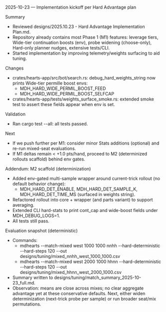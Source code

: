 2025-10-23 — Implementation kickoff per Hard Advantage plan

Summary
- Reviewed designs/2025.10.23 - Hard Advantage Implementation Plan.md.
- Repository already contains most Phase 1 (M1) features: leverage tiers, Wide-tier continuation boosts (env), probe widening (choose-only), Hard-only planner nudges, extensive tests/CLI.
- Started implementation by improving telemetry/weights surfacing to aid tuning.

Changes
- crates/hearts-app/src/bot/search.rs: debug_hard_weights_string now prints Wide-tier permille boost envs:
  - MDH_HARD_WIDE_PERMIL_BOOST_FEED
  - MDH_HARD_WIDE_PERMIL_BOOST_SELFCAP
- crates/hearts-app/tests/weights_surface_smoke.rs: extended smoke test to assert these fields appear when env is set.

Validation
- Ran cargo test --all: all tests passed.

Next
- If we push further per M1: consider minor Stats additions (optional) and re-run mixed-seat evaluations.
- If M1 deltas remain < +1.0 pts/hand, proceed to M2 (determinized rollouts scaffold) behind env gates.

Addendum: M2 scaffold (determinization)
- Added env-gated multi-sample wrapper around current-trick rollout (no default behavior change):
  - MDH_HARD_DET_ENABLE, MDH_HARD_DET_SAMPLE_K, MDH_HARD_DET_TIME_MS (surfaced in weights string).
- Refactored rollout into core + wrapper (and parts variant) to support averaging.
- Extended CLI hard-stats to print cont_cap and wide-boost fields under MDH_DEBUG_LOGS=1.
- All tests still pass.

Evaluation snapshot (deterministic)
- Commands:
  - mdhearts --match-mixed west 1000 1000 nnhh --hard-deterministic --hard-steps 120 --out designs/tuning/mixed_nnhh_west_1000_1000.csv
  - mdhearts --match-mixed west 2000 1000 hhnn --hard-deterministic --hard-steps 120 --out designs/tuning/mixed_hhnn_west_2000_1000.csv
- Summary written to designs/tuning/match_summary_2025-10-23_full.md.
- Observation: means are close across mixes; no clear aggregate advantage yet at these conservative defaults. Next, either widen determinization (next-trick probe per sample) or run broader seat/mix permutations.
